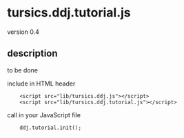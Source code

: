 # tursics.ddj.tutorial.js

version 0.4

## description

to be done

include in HTML header
```
	<script src="lib/tursics.ddj.js"></script>
	<script src="lib/tursics.ddj.tutorial.js"></script>
```


call in your JavaScript file
```
	ddj.tutorial.init();
```
